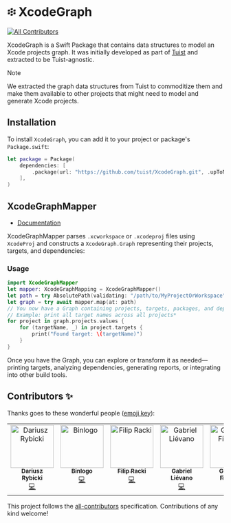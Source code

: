 # ፨ XcodeGraph
<!-- ALL-CONTRIBUTORS-BADGE:START - Do not remove or modify this section -->
[![All Contributors](https://img.shields.io/badge/all_contributors-6-orange.svg?style=flat-square)](#contributors-)
<!-- ALL-CONTRIBUTORS-BADGE:END -->

XcodeGraph is a Swift Package that contains data structures to model an Xcode projects graph.
It was initially developed as part of [Tuist](https://github.com/tuist/tuist) and extracted to be Tuist-agnostic.

> [!NOTE]
> We extracted the graph data structures from Tuist to commoditize them and make them available to other projects that might need to model and generate Xcode projects.

## Installation

To install `XcodeGraph`, you can add it to your project or package's `Package.swift`:

```swift
let package = Package(
    dependencies: [
        .package(url: "https://github.com/tuist/XcodeGraph.git", .upToNextMajor(from: "0.7.0")),
    ],
)
```

## XcodeGraphMapper

- [Documentation](https://xcodegraph.tuist.dev/documentation/xcodegraphmapper)

XcodeGraphMapper parses `.xcworkspace` or `.xcodeproj` files using `XcodeProj` and constructs a `XcodeGraph.Graph` representing their projects, targets, and dependencies:

### Usage

```swift
import XcodeGraphMapper
let mapper: XcodeGraphMapping = XcodeGraphMapper()
let path = try AbsolutePath(validating: "/path/to/MyProjectOrWorkspace")
let graph = try await mapper.map(at: path)
// You now have a Graph containing projects, targets, packages, and dependencies.*
// Example: print all target names across all projects*
for project in graph.projects.values {
    for (targetName, _) in project.targets {
        print("Found target: \(targetName)")
    }
}
```

Once you have the Graph, you can explore or transform it as needed—printing targets, analyzing dependencies, generating reports, or integrating into other build tools.

## Contributors ✨

Thanks goes to these wonderful people ([emoji key](https://allcontributors.org/docs/en/emoji-key)):

<!-- ALL-CONTRIBUTORS-LIST:START - Do not remove or modify this section -->
<!-- prettier-ignore-start -->
<!-- markdownlint-disable -->
<table>
  <tbody>
    <tr>
      <td align="center" valign="top" width="14.28%"><a href="http://darrarski.pl"><img src="https://avatars.githubusercontent.com/u/1384684?v=4?s=100" width="100px;" alt="Dariusz Rybicki"/><br /><sub><b>Dariusz Rybicki</b></sub></a><br /><a href="https://github.com/tuist/XcodeGraph/commits?author=darrarski" title="Code">💻</a></td>
      <td align="center" valign="top" width="14.28%"><a href="https://github.com/Binlogo"><img src="https://avatars.githubusercontent.com/u/7845507?v=4?s=100" width="100px;" alt="Binlogo"/><br /><sub><b>Binlogo</b></sub></a><br /><a href="https://github.com/tuist/XcodeGraph/commits?author=Binlogo" title="Code">💻</a></td>
      <td align="center" valign="top" width="14.28%"><a href="https://github.com/filipracki"><img src="https://avatars.githubusercontent.com/u/27164368?v=4?s=100" width="100px;" alt="Filip Racki"/><br /><sub><b>Filip Racki</b></sub></a><br /><a href="https://github.com/tuist/XcodeGraph/commits?author=filipracki" title="Code">💻</a></td>
      <td align="center" valign="top" width="14.28%"><a href="https://github.com/rgnns"><img src="https://avatars.githubusercontent.com/u/811827?v=4?s=100" width="100px;" alt="Gabriel Liévano"/><br /><sub><b>Gabriel Liévano</b></sub></a><br /><a href="https://github.com/tuist/XcodeGraph/commits?author=rgnns" title="Code">💻</a></td>
      <td align="center" valign="top" width="14.28%"><a href="https://github.com/fila95"><img src="https://avatars.githubusercontent.com/u/7265334?v=4?s=100" width="100px;" alt="Giovanni Filaferro"/><br /><sub><b>Giovanni Filaferro</b></sub></a><br /><a href="https://github.com/tuist/XcodeGraph/commits?author=fila95" title="Code">💻</a></td>
      <td align="center" valign="top" width="14.28%"><a href="https://github.com/Garfeild"><img src="https://avatars.githubusercontent.com/u/12799?v=4?s=100" width="100px;" alt="Anton Kolchunov"/><br /><sub><b>Anton Kolchunov</b></sub></a><br /><a href="https://github.com/tuist/XcodeGraph/commits?author=Garfeild" title="Code">💻</a></td>
    </tr>
  </tbody>
</table>

<!-- markdownlint-restore -->
<!-- prettier-ignore-end -->

<!-- ALL-CONTRIBUTORS-LIST:END -->

This project follows the [all-contributors](https://github.com/all-contributors/all-contributors) specification. Contributions of any kind welcome!
